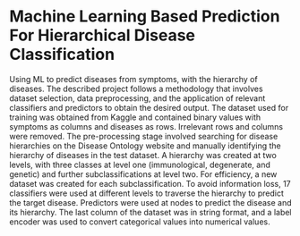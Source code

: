 # Machine Learning Based Prediction For Hierarchical Disease Classification
Using ML to predict diseases from symptoms, with the hierarchy of diseases.
The described project follows a methodology that involves dataset selection, data preprocessing, and the application of relevant classifiers and predictors to obtain the desired output. The dataset used for training was obtained from Kaggle and contained binary values with symptoms as columns and diseases as rows. Irrelevant rows and columns were removed. The pre-processing stage involved searching for disease hierarchies on the Disease Ontology website and manually identifying the hierarchy of diseases in the test dataset. A hierarchy was created at two levels, with three classes at level one (immunological, degenerate, and genetic) and further subclassifications at level two. For efficiency, a new dataset was created for each subclassification. To avoid information loss, 17 classifiers were used at different levels to traverse the hierarchy to predict the target disease. Predictors were used at nodes to predict the disease and its hierarchy. The last column of the dataset was in string format, and a label encoder was used to convert categorical values into numerical values.
